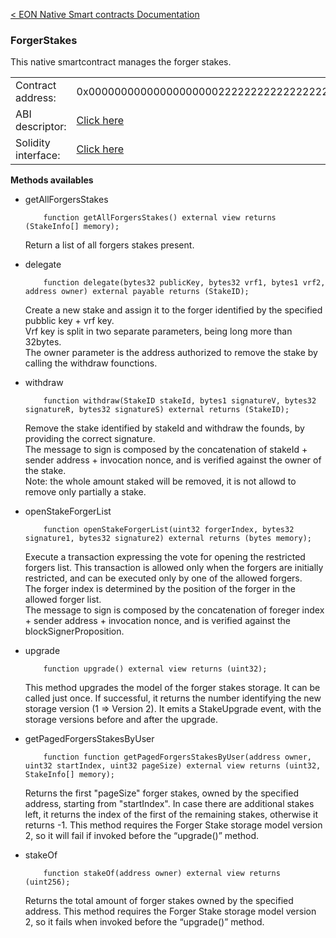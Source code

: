 [&lt; EON Native Smart contracts Documentation](/doc/nativesc/index.md) 
### ForgerStakes

This native smartcontract manages the forger stakes.

|    |    | 
| --------             | -------      | 
| Contract address:    | 0x0000000000000000000022222222222222222222   | 
| ABI descriptor:       | [Click here](/doc/nativesc/contracts/ForgerStakes.json)   |
| Solidity interface:       | [Click here](/doc/nativesc/contracts/ForgerStakes.sol)   |

  

**Methods availables**

- getAllForgersStakes

          function getAllForgersStakes() external view returns (StakeInfo[] memory);
  
     Return a list of all forgers stakes present.

- delegate

          function delegate(bytes32 publicKey, bytes32 vrf1, bytes1 vrf2, address owner) external payable returns (StakeID);

     Create a new stake and assign it to the forger identified by the specified pubblic key + vrf key.  
     Vrf key is split in two separate parameters, being long more than 32bytes.  
     The owner parameter is the address authorized to remove the stake by calling the withdraw founctions.
         
- withdraw

          function withdraw(StakeID stakeId, bytes1 signatureV, bytes32 signatureR, bytes32 signatureS) external returns (StakeID);
  
     Remove the stake identified by stakeId and withdraw the founds, by providing the correct signature.  
     The message to sign is composed by the concatenation of stakeId + sender address + invocation nonce, and is verified against the owner of the stake.  
     Note: the whole amount staked will be removed, it is not allowd to remove only partially a stake.

- openStakeForgerList

          function openStakeForgerList(uint32 forgerIndex, bytes32 signature1, bytes32 signature2) external returns (bytes memory);
  
     Execute a transaction expressing the vote for opening the restricted forgers list.
     This transaction is allowed only when the forgers are initially restricted, and can be executed only by one of the allowed forgers.  
     The forger index is determined by the position of the forger in the allowed forger list.  
     The message to sign is composed by the concatenation of foreger index + sender address + invocation nonce, and is verified against the blockSignerProposition.

- upgrade

          function upgrade() external view returns (uint32);

     This method upgrades the model of the forger stakes storage. It can be called just once. If successful, it returns 
     the number identifying the new storage version (1 => Version 2). It emits a StakeUpgrade event, with the storage 
     versions before and after the upgrade.

- getPagedForgersStakesByUser

          function function getPagedForgersStakesByUser(address owner, uint32 startIndex, uint32 pageSize) external view returns (uint32, StakeInfo[] memory);

  Returns the first "pageSize" forger stakes, owned by the specified address, starting from "startIndex". In case there 
  are additional stakes left, it returns the index of the first of the remaining stakes, otherwise it returns -1.
  This method requires the Forger Stake storage model version 2, so it will fail if invoked before the “upgrade()” method.

- stakeOf

          function stakeOf(address owner) external view returns (uint256);

  Returns the total amount of forger stakes owned by the specified address. This method requires the Forger Stake 
  storage model version 2, so it fails when invoked before the “upgrade()”  method.

    

    

    

    
    





